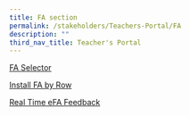 ```yaml
---
title: FA section
permalink: /stakeholders/Teachers-Portal/FA
description: ""
third_nav_title: Teacher's Portal
---
```

[FA Selector](https://docs.google.com/forms/d/e/1FAIpQLSddnHKR9sIvMKvtwH0pq18TIWcGUscHGIgDYWkw9-Hsh8Yxug/viewform)

[Install FA by Row](https://script.google.com/a/macros/moe.edu.sg/s/AKfycbxuVNHO6NzPMNhrtCNIcvUwkymtV6fyDWlwdeLkkmAcBKyrTaOym4kFz2IUrM1OoWEBjQ/exec)

[Real Time eFA Feedback](https://script.google.com/macros/s/AKfycbyz8tIQ-X6rR4TX-Qjz8p2oqX77a2VA_AobjoOLGqoCQ7YY-7bIKCoztKO8Jhe9wSVv_w/exec)
